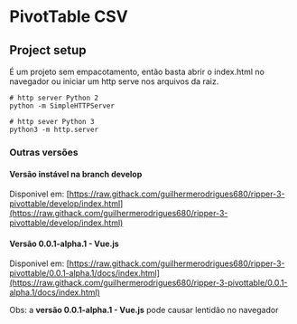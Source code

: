 # PivotTable CSV

## Project setup

É um projeto sem empacotamento, então basta abrir o index.html no navegador ou iniciar um http serve nos arquivos da raiz.

```
# http server Python 2
python -m SimpleHTTPServer

# http sever Python 3
python3 -m http.server
```

### Outras versões

#### Versão instável na branch **develop**

Disponivel em: [https://raw.githack.com/guilhermerodrigues680/ripper-3-pivottable/develop/index.html](https://raw.githack.com/guilhermerodrigues680/ripper-3-pivottable/develop/index.html)

#### Versão 0.0.1-alpha.1 - Vue.js

Disponivel em: [https://raw.githack.com/guilhermerodrigues680/ripper-3-pivottable/0.0.1-alpha.1/docs/index.html](https://raw.githack.com/guilhermerodrigues680/ripper-3-pivottable/0.0.1-alpha.1/docs/index.html)

Obs: a **versão 0.0.1-alpha.1 - Vue.js** pode causar lentidão no navegador
